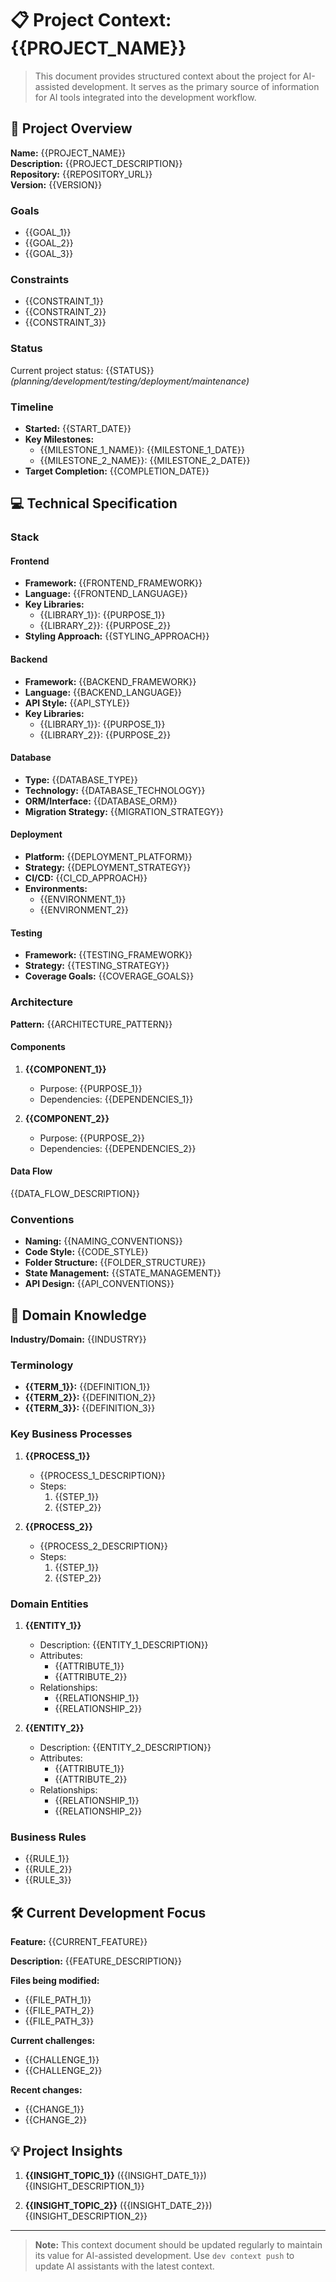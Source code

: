 # 📋 Project Context: {{PROJECT_NAME}}

> This document provides structured context about the project for AI-assisted development. It serves as the primary source of information for AI tools integrated into the development workflow.

## 🎯 Project Overview

**Name:** {{PROJECT_NAME}}  
**Description:** {{PROJECT_DESCRIPTION}}  
**Repository:** {{REPOSITORY_URL}}  
**Version:** {{VERSION}}  

### Goals
- {{GOAL_1}}
- {{GOAL_2}}
- {{GOAL_3}}

### Constraints
- {{CONSTRAINT_1}}
- {{CONSTRAINT_2}}
- {{CONSTRAINT_3}}

### Status
Current project status: {{STATUS}} _(planning/development/testing/deployment/maintenance)_

### Timeline
- **Started:** {{START_DATE}}
- **Key Milestones:**
  - {{MILESTONE_1_NAME}}: {{MILESTONE_1_DATE}}
  - {{MILESTONE_2_NAME}}: {{MILESTONE_2_DATE}}
- **Target Completion:** {{COMPLETION_DATE}}

## 💻 Technical Specification

### Stack

#### Frontend
- **Framework:** {{FRONTEND_FRAMEWORK}}
- **Language:** {{FRONTEND_LANGUAGE}}
- **Key Libraries:**
  - {{LIBRARY_1}}: {{PURPOSE_1}}
  - {{LIBRARY_2}}: {{PURPOSE_2}}
- **Styling Approach:** {{STYLING_APPROACH}}

#### Backend
- **Framework:** {{BACKEND_FRAMEWORK}}
- **Language:** {{BACKEND_LANGUAGE}}
- **API Style:** {{API_STYLE}}
- **Key Libraries:**
  - {{LIBRARY_1}}: {{PURPOSE_1}}
  - {{LIBRARY_2}}: {{PURPOSE_2}}

#### Database
- **Type:** {{DATABASE_TYPE}}
- **Technology:** {{DATABASE_TECHNOLOGY}}
- **ORM/Interface:** {{DATABASE_ORM}}
- **Migration Strategy:** {{MIGRATION_STRATEGY}}

#### Deployment
- **Platform:** {{DEPLOYMENT_PLATFORM}}
- **Strategy:** {{DEPLOYMENT_STRATEGY}}
- **CI/CD:** {{CI_CD_APPROACH}}
- **Environments:**
  - {{ENVIRONMENT_1}}
  - {{ENVIRONMENT_2}}

#### Testing
- **Framework:** {{TESTING_FRAMEWORK}}
- **Strategy:** {{TESTING_STRATEGY}}
- **Coverage Goals:** {{COVERAGE_GOALS}}

### Architecture

**Pattern:** {{ARCHITECTURE_PATTERN}}

#### Components
1. **{{COMPONENT_1}}**
   - Purpose: {{PURPOSE_1}}
   - Dependencies: {{DEPENDENCIES_1}}

2. **{{COMPONENT_2}}**
   - Purpose: {{PURPOSE_2}}
   - Dependencies: {{DEPENDENCIES_2}}

#### Data Flow
{{DATA_FLOW_DESCRIPTION}}

### Conventions

- **Naming:** {{NAMING_CONVENTIONS}}
- **Code Style:** {{CODE_STYLE}}
- **Folder Structure:** {{FOLDER_STRUCTURE}}
- **State Management:** {{STATE_MANAGEMENT}}
- **API Design:** {{API_CONVENTIONS}}

## 🧠 Domain Knowledge

**Industry/Domain:** {{INDUSTRY}}

### Terminology
- **{{TERM_1}}:** {{DEFINITION_1}}
- **{{TERM_2}}:** {{DEFINITION_2}}
- **{{TERM_3}}:** {{DEFINITION_3}}

### Key Business Processes
1. **{{PROCESS_1}}**
   - {{PROCESS_1_DESCRIPTION}}
   - Steps:
     1. {{STEP_1}}
     2. {{STEP_2}}

2. **{{PROCESS_2}}**
   - {{PROCESS_2_DESCRIPTION}}
   - Steps:
     1. {{STEP_1}}
     2. {{STEP_2}}

### Domain Entities
1. **{{ENTITY_1}}**
   - Description: {{ENTITY_1_DESCRIPTION}}
   - Attributes:
     - {{ATTRIBUTE_1}}
     - {{ATTRIBUTE_2}}
   - Relationships:
     - {{RELATIONSHIP_1}}
     - {{RELATIONSHIP_2}}

2. **{{ENTITY_2}}**
   - Description: {{ENTITY_2_DESCRIPTION}}
   - Attributes:
     - {{ATTRIBUTE_1}}
     - {{ATTRIBUTE_2}}
   - Relationships:
     - {{RELATIONSHIP_1}}
     - {{RELATIONSHIP_2}}

### Business Rules
- {{RULE_1}}
- {{RULE_2}}
- {{RULE_3}}

## 🛠️ Current Development Focus

**Feature:** {{CURRENT_FEATURE}}

**Description:**
{{FEATURE_DESCRIPTION}}

**Files being modified:**
- {{FILE_PATH_1}}
- {{FILE_PATH_2}}
- {{FILE_PATH_3}}

**Current challenges:**
- {{CHALLENGE_1}}
- {{CHALLENGE_2}}

**Recent changes:**
- {{CHANGE_1}}
- {{CHANGE_2}}

## 💡 Project Insights

1. **{{INSIGHT_TOPIC_1}}** ({{INSIGHT_DATE_1}})  
   {{INSIGHT_DESCRIPTION_1}}

2. **{{INSIGHT_TOPIC_2}}** ({{INSIGHT_DATE_2}})  
   {{INSIGHT_DESCRIPTION_2}}

---

> **Note:** This context document should be updated regularly to maintain its value for AI-assisted development. Use `dev context push` to update AI assistants with the latest context.

<!-- 
USAGE INSTRUCTIONS:
1. Replace all placeholders ({{PLACEHOLDER}}) with actual project information
2. Remove sections that aren't relevant to your project
3. Add additional information as needed
4. Keep this document updated as the project evolves
5. Use `dev context push` to refresh AI context
-->
